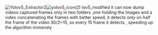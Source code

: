 ![Yolov5_Extractor2](https://user-images.githubusercontent.com/33643615/202762792-a94d4b0c-aef2-49bb-959c-d27a9cba7051.png)![yolov5_icon(2)](https://user-images.githubusercontent.com/33643615/202762501-eeeb9514-cf6a-4f24-a20d-435b1646dc10.png)
lov5_modified
it can now dump videos captured frames  only in two folders ,one holding the images and a video concatenating the frames with better speed, it detects only on half the frame of the video 30/2=15, so every 15 frame it detects , speeding up the algorithm immensly
